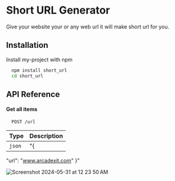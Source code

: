 
# Short URL Generator 

Give your website your or any web url it will make short url for you.



## Installation

Install my-project with npm

```bash
  npm install short_url
  cd short_url
```
    
## API Reference

#### Get all items

```http
  POST /url
```

| Type     | Description                |
| :------- | :------------------------- |
| `json` | "{
"url": "www.arcadexit.com"
}"

![Screenshot 2024-05-31 at 12 23 50 AM](https://github.com/RzTutul/short_url_nodejs/assets/37795928/57568c4a-aa1b-4b34-958c-25f5a2d4ca37)




